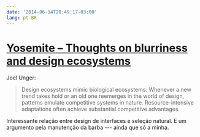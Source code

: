 ```yaml
---
date: '2014-06-14T20:49:17-03:00'
lang: pt-BR
---
```


# [Yosemite – Thoughts on blurriness and design ecosystems](http://blogs.atlassian.com/2014/06/yosemite-thoughts-blurriness-design-ecosystems/)

Joel Unger:

> Design ecosystems mimic biological ecosystems: Whenever a new trend takes hold or an old one reemerges in the world of design, patterns emulate competitive systems in nature. Resource-intensive adaptations often achieve substantial competitive advantages.

Interessante relação entre design de interfaces e seleção natural. E um argumento pela manutenção da barba --- ainda que só a minha.
